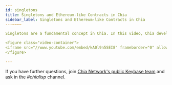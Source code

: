 ```yaml
---
id: singletons
title: Singletons and Ethereum-like Contracts in Chia
sidebar_label: Singletons and Ethereum-like Contracts in Chia
---~~‌~~

Singletons are a fundamental concept in Chia. In this video, Chia developer Matthew Howard explains what Singletons are and how they're involved in creating Ethereum-like contracts in Chia. 

<figure class="video-container">
<iframe src="//www.youtube.com/embed/kA0l9n5SEI8" frameborder="0" allowfullscreen webkitallowfullscreen mozallowfullscreen width="100%"></iframe>
</figure>

---
```


If you have further questions, join [Chia Network's public Keybase team](https://keybase.io/team/chia_network.public) and ask in the _#chialisp_ channel.
